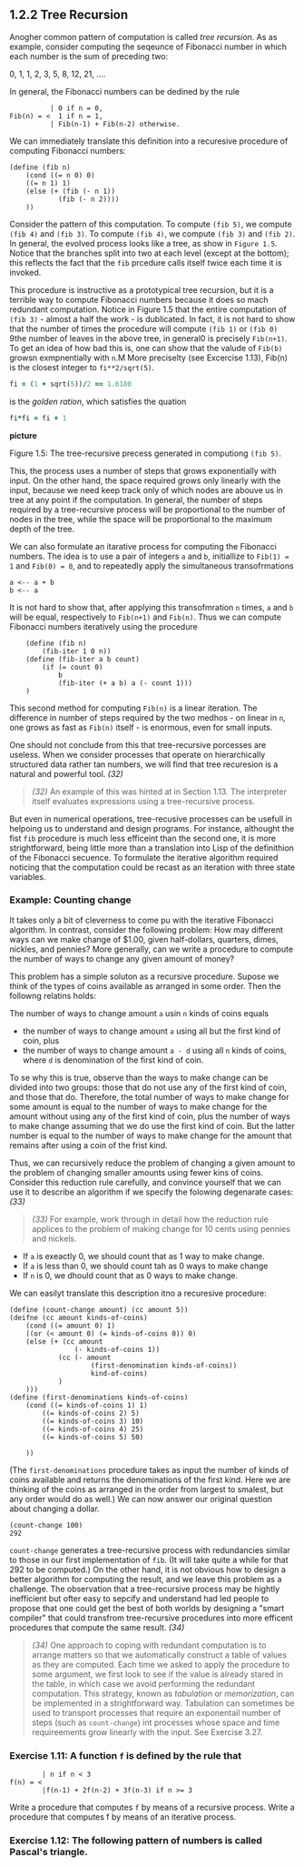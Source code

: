 ## 1.2.2 Tree Recursion

Anogher common pattern of computation is called *tree recursion*. As as example, consider computing the seqeunce of Fibonacci number in which each number is the sum of preceding two:

0, 1, 1, 2, 3, 5, 8, 12, 21, ....

In general, the Fibonacci numbers can be dedined by the rule

```
          | 0 if n = 0,
Fib(n) = <  1 if n = 1,
          | Fib(n-1) + Fib(n-2) otherwise.

```

We can immediately translate this definition into a recuresive procedure of computing Fibonacci numbers:

```Lisp
(define (fib n)
    (cond ((= n 0) 0)
    ((= n 1) 1)
    (else (+ (fib (- n 1)) 
            (fib (- n 2))))
    ))
```

Consider the pattern of this computation. To compute `(fib 5)`, we compute `(fib 4)` and `(fib 3)`. To compute `(fib 4)`, we compute `(fib 3)` and `(fib 2)`. In general, the evolved process looks like a tree, as show in `Figure 1.5`.  Notice that the branches split into two at each level (except at the bottom); this reflects the fact that the `fib` prcedure calls itself twice each time it is invoked.

This procedure is instructive as a prototypical tree recursion, but it is a terrible way to compute Fibonacci numbers because it does so mach redundant computation. Notice in Figure 1.5 that the entire computation of `(fib 3)` - almost a half the work - is dublicated. In fact, it is not hard to show that the number of times the procedure will compute `(fib 1)` or `(fib 0)` 9the number of leaves in the above tree, in general0 is precisely `Fib(n+1)`. To get an idea of how bad this is, one can show that the valude of `Fib(b)` growsn exmpnentially with `n`.M More preciselty (see Excercise 1.13), Fib(n) is the closest integer to `fi**2/sqrt(5)`.

```Ruby
fi = (1 + sqrt(5))/2 == 1.6180
```
is the *golden ration*, which satisfies the quation

```Ruby
fi*fi = fi + 1
```

**picture**

Figure 1.5: The tree-recursive precess generated in computiong `(fib 5)`.

This, the process uses a number of steps that grows exponentially with input. On the other hand, the space required grows only linearly with the input, because we need keep track only of which nodes are abouve us in tree at any point if the computation. In general, the number of steps required by a tree-recursive process will be proportional to the number of nodes in the tree, while the space will be proportional to the maximum depth of the tree.


We can also formulate an itarative process for computing the Fibonacci numbers. The idea is to use a pair of integers `a` and `b`, initiallize to `Fib(1) = 1` and `Fib(0) = 0`, and to repeatedly apply the simultaneous transofrmations

```
a <-- a + b
b <-- a
````

It is not hard to show that, after applying this transofmration `n` times, `a` and `b` will be equal, respectively to `Fib(n+1)` and `Fib(n)`. Thus we can compute Fibonacci numbers iteratively using the procedure

```Lisp
    (define (fib n)
        (fib-iter 1 0 n))
    (define (fib-iter a b count)
        (if (= count 0)
            b
            (fib-iter (+ a b) a (- count 1)))    
    ) 
```

This second method for computing `Fib(n)` is a linear iteration. The difference in number of steps required by the two medhos - on linear in `n`, one grows as fast as `Fib(n)` itself - is enormous, even for small inputs.

One should not conclude from this that tree-recursive porcesses are useless. When we consider processes that operate on hierarchically structured data rather tan numbers, we will find that tree recuresion is a natural and powerful tool. *(32)*

> *(32)* An example of this was hinted at in Section 1.13. The interpreter itself evaluates expressions using a tree-recursive process.

But even in numerical operations, tree-recusive processes can be usefull in helpoing us to understand and design programs. For instance, althought the fist `fib` procedure is much less efficeint than the second one, it is more strightforward, being little more than a translation into Lisp of the definithion of the Fibonacci secuence. To formulate the iterative algorithm required noticing that the computation could be recast as an iteration with three state variables.

### Example: Counting change

It takes only a bit of cleverness to come pu with the iterative Fibonacci algorithm. In contrast, consider the following problem: How may different ways can we make change of $1.00, given half-dollars, quarters, dimes, nickles, and pennies? More generally, can we write a procedure to compute the number of ways to change any given amount of money?

This problem has a simple soluton as a recursive procedure. Supose we think of the types of coins available as arranged in some order. Then the followng relatins holds:

The number of ways to change amount `a` usin `n` kinds of coins equals

- the number of ways to change amount `a` using all but the first kind of coin, plus
- the number of ways to change amount `a - d` using  all `n`  kinds of coins, where `d` is denomination of the first kind of coin.

To se why this is true, observe than the ways to make change can be divided into two groups: those that do not use any of the first kind of coin, and those that do. Therefore, the total number of ways to make change for some amount is equal to the number of ways to make change for the amount without using any of the first kind of coin, plus the number of ways to make change assuming that we do use the first kind of coin. But the latter number is equal to the number of ways to make change for the amount that remains after using a coin of the frist kind.

Thus, we can recursively reduce the problem of changing a given amount to the problem of changing smaller amounts using fewer kins of coins. Consider this reduction rule carefully, and convince yourself that we can use it to describe an algorithm if we specify the folowing degenarate cases: *(33)*


> *(33)* For example, work through in detail how the reduction rule applices to the problem of making change for 10 cents using pennies and nickels.

- If `a` is exeactly 0, we should count that as 1 way to make change.
- If `a` is less than 0, we should count tah as 0 ways to make change
- If `n` is 0, we dhould count that as 0 ways to make change.

We can easilyt translate this description itno a recuresive procedure:

```Lisp
(define (count-change amount) (cc amount 5))
(deifne (cc amount kinds-of-coins)
    (cond ((= amount 0) 1)
    ((or (< amount 0) (= kinds-of-coins 0)) 0)
    (else (+ (cc amount 
                (- kinds-of-coins 1))
            (cc (- amount 
                    (first-denomination kinds-of-coins))
                    kind-of-coins)
            )
    )))
(define (first-denominations kinds-of-coins)
    (cond ((= kinds-of-coins 1) 1)
        ((= kinds-of-coins 2) 5)
        ((= kinds-of-coins 3) 10)
        ((= kinds-of-coins 4) 25)
        ((= kinds-of-coins 5) 50)

    ))
```
(The `first-denominations` procedure takes as input the number of kinds of coins available and returns the denominations of the first kind. Here we are thinking of the coins as arranged in the order from largest to smalest, but any order would do as well.) We can now answer our original question about changing a dollar.

```
(count-change 100)
292
```

`count-change` generates a tree-recursive process with redundancies similar to those in our first implementation of `fib`. (It will take quite a while for that 292 to be computed.) On the other hand, it is not obvious how to design a better algorithm for computing the result, and we leave this problem as a challenge. The observation that a tree-recursive process may be hightly inefficient but ofter easy to sepcify and understand had led people to propose that one could get the best of both worlds by designing a "smart compiler" that could transfrom tree-recursive procedures into more efficent procedures that compute the same result. *(34)*

> *(34)* One approach to coping with redundant computation is to arrange matters so that we automatically construct a table of values as they are computed. Each time we asked to apply the procedure to some argument, we first look to see if the value is already stared in the table, in which case we  avoid performing the redundant computation. This strategy, known as *tabulation* or *memorization*, can be implemented in a strightforward way. Tabulation can sometimes be used to transport processes that require an exponentail number of steps (such as `count-change`) int processes whose space and time requireements grow linearly with the input. See Exercise 3.27.

### Exercise 1.11: A function `f` is defined by the rule that

```
        | n if n < 3   
f(n) = <
        |f(n-1) + 2f(n-2) + 3f(n-3) if n >= 3
```

Write a procedure that computes `f` by means of a recursive process. Write a procedure that computes f by means of 
an iterative process.

### Exercise 1.12: The following pattern of numbers is called Pascal's triangle.